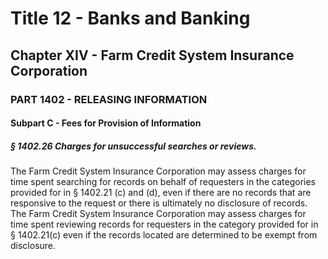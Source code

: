 
# Title 12 - Banks and Banking
## Chapter XIV - Farm Credit System Insurance Corporation
### PART 1402 - RELEASING INFORMATION
#### Subpart C - Fees for Provision of Information
##### § 1402.26 Charges for unsuccessful searches or reviews.

The Farm Credit System Insurance Corporation may assess charges for time spent searching for records on behalf of requesters in the categories provided for in § 1402.21 (c) and (d), even if there are no records that are responsive to the request or there is ultimately no disclosure of records. The Farm Credit System Insurance Corporation may assess charges for time spent reviewing records for requesters in the category provided for in § 1402.21(c) even if the records located are determined to be exempt from disclosure.

